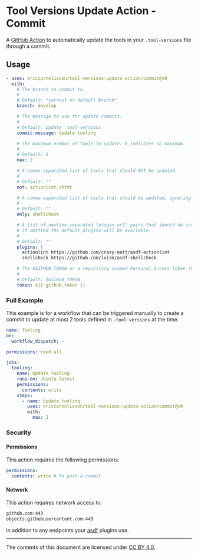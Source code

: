 # Tool Versions Update Action - Commit

A [GitHub Action] to automatically update the tools in your `.tool-versions`
file through a commit.

## Usage

```yml
- uses: ericcornelissen/tool-versions-update-action/commit@v0
  with:
    # The branch to commit to.
    #
    # Default: *current or default branch*
    branch: develop

    # The message to use for update commits.
    #
    # Default: Update .tool-versions
    commit-message: Update tooling

    # The maximum number of tools to update. 0 indicates no maximum.
    #
    # Default: 0
    max: 2

    # A comma-separated list of tools that should NOT be updated.
    #
    # Default: ""
    not: actionlint,shfmt

    # A comma-separated list of tools that should be updated, ignoring others.
    #
    # Default: ""
    only: shellcheck

    # A list of newline-separated "plugin url" pairs that should be installed.
    # If omitted the default plugins will be available.
    #
    # Default: ""
    plugins: |
      actionlint https://github.com/crazy-matt/asdf-actionlint
      shellcheck https://github.com/luizm/asdf-shellcheck

    # The $GITHUB_TOKEN or a repository scoped Personal Access Token (PAT).
    #
    # Default: $GITHUB_TOKEN
    token: ${{ github.token }}
```

### Full Example

This example is for a workflow that can be triggered manually to create a commit
to update at most 2 tools defined in `.tool-versions` at the time.

```yml
name: Tooling
on:
  workflow_dispatch: ~

permissions: read-all

jobs:
  tooling:
    name: Update tooling
    runs-on: ubuntu-latest
    permissions:
      contents: write
    steps:
      - name: Update tooling
        uses: ericcornelissen/tool-versions-update-action/commit@v0
        with:
          max: 2
```

### Security

#### Permissions

This action requires the following permissions:

```yml
permissions:
  contents: write # To push a commit
```

#### Network

This action requires network access to:

```txt
github.com:443
objects.githubusercontent.com:443
```

in addition to any endpoints your [asdf] plugins use.

---

The contents of this document are licensed under [CC BY 4.0].

[asdf]: https://asdf-vm.com/
[cc by 4.0]: https://creativecommons.org/licenses/by/4.0/
[github action]: https://github.com/features/actions
